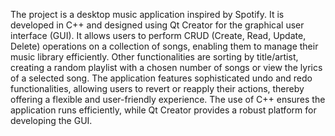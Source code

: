 The project is a desktop music application inspired by Spotify. It is developed in C++ and designed using Qt Creator for the graphical user interface (GUI). 
It allows users to perform CRUD (Create, Read, Update, Delete) operations on a collection of songs, enabling them to manage their music library efficiently. Other functionalities are sorting by title/artist, creating a random playlist with a chosen number of songs or view the lyrics of a selected song.
The application features sophisticated undo and redo functionalities, allowing users to revert or reapply their actions, thereby offering a flexible and user-friendly experience. The use of C++ ensures the application runs efficiently, while Qt Creator provides a robust platform for developing the GUI.
